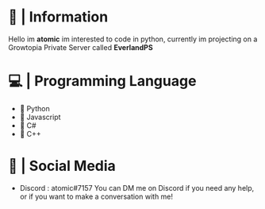 # 👋 | Information
Hello im **atomic** im interested to code in python, currently im projecting on a Growtopia Private Server called **EverlandPS**

# 💻 | Programming Language
- 🐍 Python 
- 🌱 Javascript 
- 💽 C# 
- 🤖 C++
# 🌸 | Social Media 
- Discord : atomic#7157 
You can DM me on Discord if you need any help, or if you want to make a conversation with me!

<!---
atom1clhu/atom1clhu is a ✨ special ✨ repository because its `README.md` (this file) appears on your GitHub profile.
You can click the Preview link to take a look at your changes.
--->
